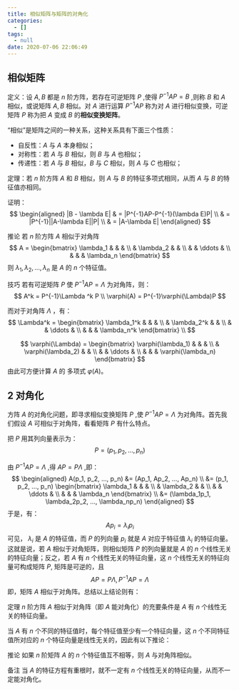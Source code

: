 ```yaml
---
title: 相似矩阵与矩阵的对角化
categories:
  - []
tags:
  - null
date: 2020-07-06 22:06:49
---
```


<!--more-->

## 相似矩阵

定义：设 $A,B$ 都是 $n$ 阶方阵，若存在可逆矩阵 $P$ ,使得 $P^{-1}AP = B$ ,则称 $B$ 和 $A$ 相似，或说矩阵 $A,B$ 相似。对 $A$ 进行运算 $P^{-1}AP$ 称为对 $A$ 进行相似变换，可逆矩阵 $P$ 称为把 $A$ 变成 $B$ 的**相似变换矩阵**。

“相似”是矩阵之间的一种关系，这种关系具有下面三个性质：
- 自反性：$A$ 与 $A$ 本身相似；
- 对称性：若 $A$ 与 $B$ 相似，则 $B$ 与 $A$ 也相似；
- 传递性：若 $A$ 与 $B$ 相似，$B$ 与 $C$ 相似，则 $A$ 与 $C$ 也相似；

定理：若 $n$ 阶方阵 $A$ 和 $B$ 相似，则 $A$ 与 $B$ 的特征多项式相同，从而 $A$ 与 $B$ 的特征值亦相同。

证明：
$$
\begin{aligned}
|B - \lambda E|
& = |P^{-1}AP-P^{-1}(\lambda E)P| \\
& = |P^{-1}||A-\lambda E||P| \\
& = |A-\lambda E|
\end{aligned}
$$

推论 若 $n$ 阶方阵 $A$ 相似于对角阵
$$
A =
\begin{bmatrix}
\lambda_1 & & & \\
& \lambda_2 & & \\
& & \ddots & \\
& & & \lambda_n
\end{bmatrix}
$$
则 $\lambda_1,\lambda_2,...,\lambda_n$ 是 $A$ 的 $n$ 个特征值。

技巧 若有可逆矩阵 $P$ 使 $P^{-1}AP = \Lambda$ 为对角阵，则：
$$
A^k = P^{-1}\Lambda ^k P \\
\varphi(A) = P^{-1}\varphi(\Lambda)P
$$

而对于对角阵 $\Lambda$ ，有：
$$
\Lambda^k =
\begin{bmatrix}
\lambda_1^k & & & \\
& \lambda_2^k & & \\
& & \ddots & \\
& & & \lambda_n^k
\end{bmatrix} \\
$$

$$
\varphi(\Lambda) =
\begin{bmatrix}
\varphi(\lambda_1) & & & \\
& \varphi(\lambda_2) & & \\
& & \ddots & \\
& & & \varphi(\lambda_n)
\end{bmatrix}
$$
由此可方便计算 $A$ 的 多项式 $\varphi(A)$。

## 2 对角化
方阵 $A$ 的对角化问题，即寻求相似变换矩阵 $P$ ,使 $P^{-1}AP = \Lambda$ 为对角阵。首先我们假设 $A$ 可相似于对角阵，看看矩阵 $P$ 有什么特点。

把 $P$ 用其列向量表示为：
$$
P = (p_1, p_2, ..., p_n)
$$

由 $P^{-1}AP = \Lambda$ ,得 $AP = P\Lambda$ ,即：
$$
\begin{aligned}
A(p_1, p_2, ..., p_n)
&=
(Ap_1, Ap_2, ..., Ap_n) \\
&=
(p_1, p_2, ..., p_n)
\begin{bmatrix}
\lambda_1 & & & \\
& \lambda_2 & & \\
& & \ddots & \\
& & & \lambda_n
\end{bmatrix} \\
&=
(\lambda_1p_1, \lambda_2p_2, ..., \lambda_np_n)
\end{aligned}
$$
于是，有：
$$Ap_i = \lambda_ip_i$$
可见， $\lambda_i$ 是 $A$ 的特征值，而 $P$ 的列向量 $p_i$ 就是 $A$ 对应于特征值 $\lambda_i$ 的特征向量。这就是说，若 $A$ 相似于对角矩阵，则相似矩阵 $P$ 的列向量就是 $A$ 的 $n$ 个线性无关的特征向量；反之，若 $A$ 有 $n$ 个线性无关的特征向量，这 $n$ 个线性无关的特征向量可构成矩阵 $P$, 矩阵是可逆的，且
$$AP = P\Lambda,P^{-1}AP = \Lambda$$
即，矩阵 $A$ 相似于对角阵。总结以上结论则有：

定理 $n$ 阶方阵 $A$ 相似于对角阵（即 $A$ 能对角化）的充要条件是 $A$ 有 $n$ 个线性无关的特征向量。

当 $A$ 有 $n$ 个不同的特征值时，每个特征值至少有一个特征向量，这 $n$ 个不同特征值所对应的 $n$ 个特征向量是线性无关的，因此有以下推论：

推论 如果 $n$ 阶矩阵 $A$ 的 $n$ 个特征值互不相等，则 $A$ 与对角阵相似。

备注 当 $A$ 的特征方程有重根时，就不一定有 $n$ 个线性无关的特征向量，从而不一定能对角化。


